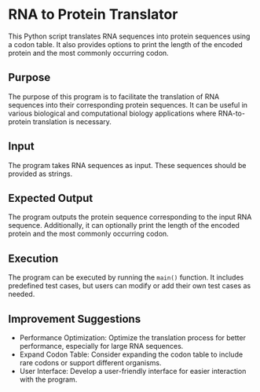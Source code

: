 # RNA to Protein Translator

This Python script translates RNA sequences into protein sequences using a codon table. It also provides options to
print the length of the encoded protein and the most commonly occurring codon.

## Purpose

The purpose of this program is to facilitate the translation of RNA sequences into their corresponding protein
sequences. It can be useful in various biological and computational biology applications where RNA-to-protein
translation is necessary.

## Input

The program takes RNA sequences as input. These sequences should be provided as strings.

## Expected Output

The program outputs the protein sequence corresponding to the input RNA sequence. Additionally, it can optionally print
the length of the encoded protein and the most commonly occurring codon.

## Execution

The program can be executed by running the `main()` function. It includes predefined test cases, but users can modify or
add their own test cases as needed.

## Improvement Suggestions

- Performance Optimization: Optimize the translation process for better performance, especially for large RNA sequences.
- Expand Codon Table: Consider expanding the codon table to include rare codons or support different organisms.
- User Interface: Develop a user-friendly interface for easier interaction with the program.
